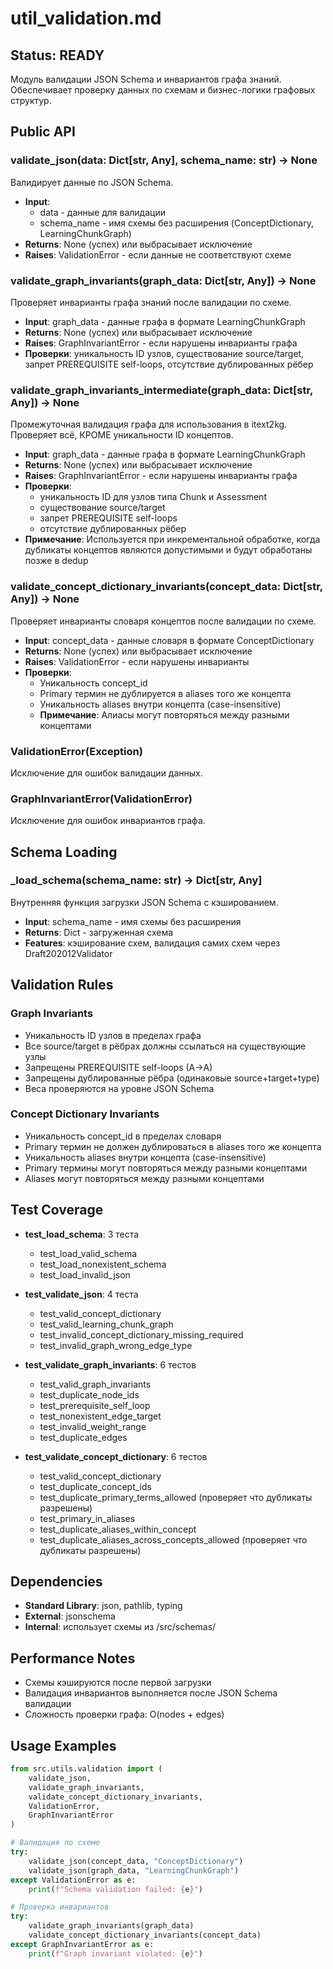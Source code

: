 # util_validation.md

## Status: READY

Модуль валидации JSON Schema и инвариантов графа знаний. Обеспечивает проверку данных по схемам и бизнес-логики графовых структур.

## Public API

### validate_json(data: Dict[str, Any], schema_name: str) -> None
Валидирует данные по JSON Schema.
- **Input**: 
  - data - данные для валидации
  - schema_name - имя схемы без расширения (ConceptDictionary, LearningChunkGraph)
- **Returns**: None (успех) или выбрасывает исключение
- **Raises**: ValidationError - если данные не соответствуют схеме

### validate_graph_invariants(graph_data: Dict[str, Any]) -> None
Проверяет инварианты графа знаний после валидации по схеме.
- **Input**: graph_data - данные графа в формате LearningChunkGraph
- **Returns**: None (успех) или выбрасывает исключение
- **Raises**: GraphInvariantError - если нарушены инварианты графа
- **Проверки**: уникальность ID узлов, существование source/target, запрет PREREQUISITE self-loops, отсутствие дублированных рёбер

### validate_graph_invariants_intermediate(graph_data: Dict[str, Any]) -> None
Промежуточная валидация графа для использования в itext2kg.
Проверяет всё, КРОМЕ уникальности ID концептов.
- **Input**: graph_data - данные графа в формате LearningChunkGraph
- **Returns**: None (успех) или выбрасывает исключение
- **Raises**: GraphInvariantError - если нарушены инварианты графа
- **Проверки**: 
  - уникальность ID для узлов типа Chunk и Assessment
  - существование source/target
  - запрет PREREQUISITE self-loops
  - отсутствие дублированных рёбер
- **Примечание**: Используется при инкрементальной обработке, когда дубликаты концептов являются допустимыми и будут обработаны позже в dedup

### validate_concept_dictionary_invariants(concept_data: Dict[str, Any]) -> None
Проверяет инварианты словаря концептов после валидации по схеме.
- **Input**: concept_data - данные словаря в формате ConceptDictionary
- **Returns**: None (успех) или выбрасывает исключение
- **Raises**: ValidationError - если нарушены инварианты
- **Проверки**: 
  - Уникальность concept_id
  - Primary термин не дублируется в aliases того же концепта
  - Уникальность aliases внутри концепта (case-insensitive)
  - **Примечание**: Алиасы могут повторяться между разными концептами

### ValidationError(Exception)
Исключение для ошибок валидации данных.

### GraphInvariantError(ValidationError)
Исключение для ошибок инвариантов графа.

## Schema Loading

### _load_schema(schema_name: str) -> Dict[str, Any]
Внутренняя функция загрузки JSON Schema с кэшированием.
- **Input**: schema_name - имя схемы без расширения
- **Returns**: Dict - загруженная схема
- **Features**: кэширование схем, валидация самих схем через Draft202012Validator

## Validation Rules

### Graph Invariants
- Уникальность ID узлов в пределах графа
- Все source/target в рёбрах должны ссылаться на существующие узлы
- Запрещены PREREQUISITE self-loops (A→A)
- Запрещены дублированные рёбра (одинаковые source+target+type)
- Веса проверяются на уровне JSON Schema

### Concept Dictionary Invariants
- Уникальность concept_id в пределах словаря
- Primary термин не должен дублироваться в aliases того же концепта
- Уникальность aliases внутри концепта (case-insensitive)
- Primary термины могут повторяться между разными концептами
- Aliases могут повторяться между разными концептами

## Test Coverage

- **test_load_schema**: 3 теста
  - test_load_valid_schema
  - test_load_nonexistent_schema
  - test_load_invalid_json

- **test_validate_json**: 4 теста
  - test_valid_concept_dictionary
  - test_valid_learning_chunk_graph
  - test_invalid_concept_dictionary_missing_required
  - test_invalid_graph_wrong_edge_type

- **test_validate_graph_invariants**: 6 тестов
  - test_valid_graph_invariants
  - test_duplicate_node_ids
  - test_prerequisite_self_loop
  - test_nonexistent_edge_target
  - test_invalid_weight_range
  - test_duplicate_edges

- **test_validate_concept_dictionary**: 6 тестов
  - test_valid_concept_dictionary
  - test_duplicate_concept_ids
  - test_duplicate_primary_terms_allowed (проверяет что дубликаты разрешены)
  - test_primary_in_aliases
  - test_duplicate_aliases_within_concept
  - test_duplicate_aliases_across_concepts_allowed (проверяет что дубликаты разрешены)

## Dependencies
- **Standard Library**: json, pathlib, typing
- **External**: jsonschema
- **Internal**: использует схемы из /src/schemas/

## Performance Notes
- Схемы кэшируются после первой загрузки
- Валидация инвариантов выполняется после JSON Schema валидации
- Сложность проверки графа: O(nodes + edges)

## Usage Examples
```python
from src.utils.validation import (
    validate_json, 
    validate_graph_invariants,
    validate_concept_dictionary_invariants,
    ValidationError,
    GraphInvariantError
)

# Валидация по схеме
try:
    validate_json(concept_data, "ConceptDictionary")
    validate_json(graph_data, "LearningChunkGraph")
except ValidationError as e:
    print(f"Schema validation failed: {e}")

# Проверка инвариантов
try:
    validate_graph_invariants(graph_data)
    validate_concept_dictionary_invariants(concept_data)
except GraphInvariantError as e:
    print(f"Graph invariant violated: {e}")
```